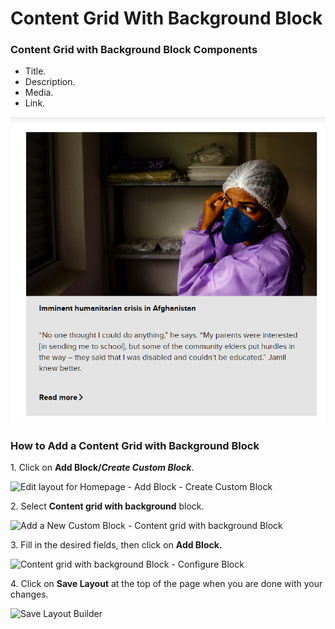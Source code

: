 # Content Grid With Background Block

### Content Grid with Background Block Components

* Title.
* Description.
* Media.
* Link.

![Content Grid with Background Block](<../../../../.gitbook/assets/chrome_CVwrpFCVYD (1) (1).png>)

### How to Add a Content Grid with Background Block

1\. Click on **Add Block/**_**Create Custom Block**_.

![Edit layout for Homepage - Add Block - Create Custom Block](https://869398115-files.gitbook.io/~/files/v0/b/gitbook-x-prod.appspot.com/o/spaces%2F-LMp_PWjEdZQrVE520s3%2Fuploads%2F1imSwmFVz4ekzIjydKB5%2FEdit%20layout%20for%20Homepage%20_%20Add%20Block%20-%20Create%20Custom%20Block.png?alt=media\&token=1061f961-5e2d-43de-a1fc-93c984e003c0)

2\. Select **Content grid with background** block.

![Add a New Custom Block - Content grid with background Block](https://1248377064-files.gitbook.io/~/files/v0/b/gitbook-x-prod.appspot.com/o/spaces%2F8luXzPWcw7psIQGFGhFR%2Fuploads%2FOhUKnUCjyO52CWGA92aY%2Fimage.png?alt=media\&token=89eeaf78-d4a9-4bdf-8533-a65546ea8d13)

3\. Fill in the desired fields, then click on **Add Block.**

![Content grid with background Block - Configure Block](https://1248377064-files.gitbook.io/~/files/v0/b/gitbook-x-prod.appspot.com/o/spaces%2F8luXzPWcw7psIQGFGhFR%2Fuploads%2FnnI69b2YRkN2FlgiVn2S%2Fimage.png?alt=media\&token=8e034272-50e1-40c9-860a-c2a65290c475)

4\. Click on **Save Layout** at the top of the page when you are done with your changes.

![Save Layout Builder](https://869398115-files.gitbook.io/~/files/v0/b/gitbook-x-prod.appspot.com/o/spaces%2F-LMp_PWjEdZQrVE520s3%2Fuploads%2FGIhytVWm1Sz2YuALd5iP%2FEdit%20layout%20for%20Homepage%20_%20Save%20Layout.png?alt=media\&token=71ec9038-cfaf-449d-ad8a-b3ba8c16692e)
